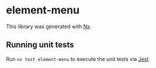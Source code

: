# element-menu

This library was generated with [Nx](https://nx.dev).

## Running unit tests

Run `nx test element-menu` to execute the unit tests via [Jest](https://jestjs.io).
